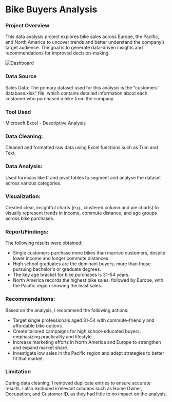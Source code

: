 # Bike Buyers Analysis

### Project Overview

This data analysis project explores bike sales across Europe, the Pacific, and North America to uncover trends and better understand the company’s target audience. The goal is to generate data-driven insights and recommendations for improved decision-making.

![Dashboard](https://github.com/user-attachments/assets/e6fe615f-f65f-4084-a26d-3b7bf494b13e)


### Data Source

Sales Data: The primary dataset used for this analysis is the “customers’ database.xlsx” file, which contains detailed information about each customer who purchased a bike from the company.

### Tool Used

Microsoft Excel - Descriptive Analysis

### Data Cleaning:
 Cleaned and formatted raw data using Excel functions such as Trim and Text.

### Data Analysis:
 Used formulas like  If and pivot tables to segment and analyse the dataset across various categories. 

### Visualization:
 Created clear, insightful charts (e.g., clustered column and pie charts) to visually represent trends in income, commute distance, and age groups across bike purchases.

### Report/Findings:
The following results were obtained:
- Single customers purchase more bikes than married customers, despite lower income and longer commute distances.
- High school graduates are the dominant buyers, more than those pursuing bachelor's or graduate degrees.
- The key age bracket for bike purchases is 31–54 years.
- North America records the highest bike sales, followed by Europe, with the Pacific region showing the least sales.

### Recommendations:
Based on the analysis, I recommend the following actions:
- Target single professionals aged 31–54 with commute-friendly and affordable bike options.
- Create tailored campaigns for high school-educated buyers, emphasizing practicality and lifestyle.
- Increase marketing efforts in North America and Europe to strengthen and expand market share.
- Investigate low sales in the Pacific region and adapt strategies to better fit that market.

### Limitation
During data cleaning, I removed duplicate entries to ensure accurate results. I also excluded irrelevant columns such as Home Owner, Occupation, and Customer ID, as they had little to no impact on the analysis.
